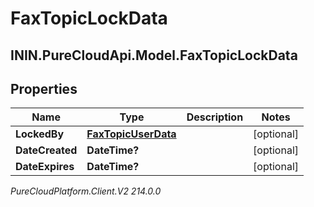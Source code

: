 # FaxTopicLockData

## ININ.PureCloudApi.Model.FaxTopicLockData

## Properties

|Name | Type | Description | Notes|
|------------ | ------------- | ------------- | -------------|
| **LockedBy** | [**FaxTopicUserData**](FaxTopicUserData) |  | [optional] |
| **DateCreated** | **DateTime?** |  | [optional] |
| **DateExpires** | **DateTime?** |  | [optional] |



_PureCloudPlatform.Client.V2 214.0.0_

